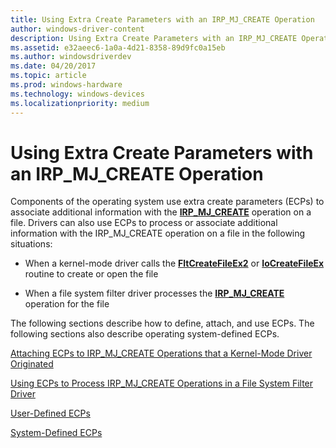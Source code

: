 ```yaml
---
title: Using Extra Create Parameters with an IRP_MJ_CREATE Operation
author: windows-driver-content
description: Using Extra Create Parameters with an IRP_MJ_CREATE Operation
ms.assetid: e32aeec6-1a0a-4d21-8358-89d9fc0a15eb
ms.author: windowsdriverdev
ms.date: 04/20/2017
ms.topic: article
ms.prod: windows-hardware
ms.technology: windows-devices
ms.localizationpriority: medium
---
```


# Using Extra Create Parameters with an IRP\_MJ\_CREATE Operation


Components of the operating system use extra create parameters (ECPs) to associate additional information with the [**IRP\_MJ\_CREATE**](https://msdn.microsoft.com/library/windows/hardware/ff548630) operation on a file. Drivers can also use ECPs to process or associate additional information with the IRP\_MJ\_CREATE operation on a file in the following situations:

-   When a kernel-mode driver calls the [**FltCreateFileEx2**](https://msdn.microsoft.com/library/windows/hardware/ff541939) or [**IoCreateFileEx**](https://msdn.microsoft.com/library/windows/hardware/ff548283) routine to create or open the file

-   When a file system filter driver processes the [**IRP\_MJ\_CREATE**](https://msdn.microsoft.com/library/windows/hardware/ff548630) operation for the file

The following sections describe how to define, attach, and use ECPs. The following sections also describe operating system-defined ECPs.

[Attaching ECPs to IRP\_MJ\_CREATE Operations that a Kernel-Mode Driver Originated](attaching-ecps-to-irp-mj-create-operations-that-a-kernel-mode-driver-o.md)

[Using ECPs to Process IRP\_MJ\_CREATE Operations in a File System Filter Driver](using-ecps-to-process-irp-mj-create-operations-in-a-file-system-filter.md)

[User-Defined ECPs](user-defined-ecps.md)

[System-Defined ECPs](system-defined-ecps.md)

 

 




